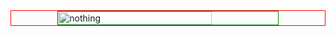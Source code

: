 <html>
    <head></head>
    <body>
<div class="header_info" style="border: solid 1px red;
            display: flex;
            flex-direction: column;
            align-items: center;">
        <img class="image" style="width: 70%;
            border: solid 1px green;
            display: block;" src="https://www.planetware.com/wpimages/2020/02/france-in-pictures-beautiful-places-to-photograph-eiffel-tower.jpg" alt="nothing"/>
</div>
<div class="footer_info">

</div>
    </body>
</html>
